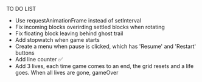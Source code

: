 TO DO LIST

- Use requestAnimationFrame instead of setInterval
- Fix incoming blocks overirding settled blocks when rotating
- Fix floating block leaving behind ghost trail
- Add stopwatch when game starts
- Create a menu when pause is clicked, which has 'Resume' and 'Restart' buttons
- Add line counter ✅
- Add 3 lives, each time game comes to an end, the grid resets and a life goes. When all lives are gone, gameOver
